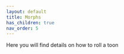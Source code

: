```yaml
---
layout: default
title: Morphs
has_children: true
nav_order: 5
---
```


Here you will find details on how to roll a toon